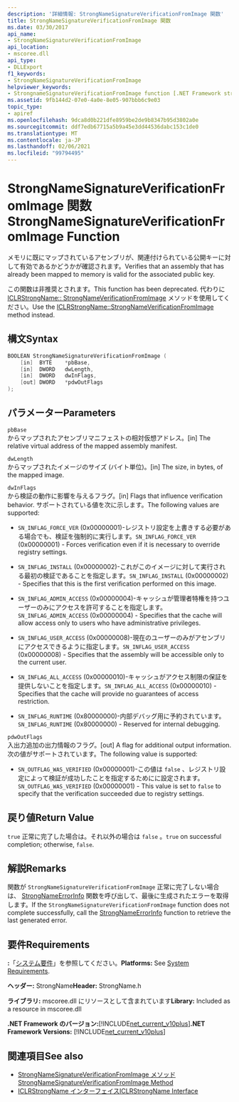 ```yaml
---
description: '詳細情報: StrongNameSignatureVerificationFromImage 関数'
title: StrongNameSignatureVerificationFromImage 関数
ms.date: 03/30/2017
api_name:
- StrongNameSignatureVerificationFromImage
api_location:
- mscoree.dll
api_type:
- DLLExport
f1_keywords:
- StrongNameSignatureVerificationFromImage
helpviewer_keywords:
- StrongnameSignatureVerificationFromImage function [.NET Framework strong naming]
ms.assetid: 9fb144d2-07e0-4a0e-8e05-907bbb6c9e03
topic_type:
- apiref
ms.openlocfilehash: 9dca8d0b221dfe8959be2de9b8347b95d3802a0e
ms.sourcegitcommit: ddf7edb67715a5b9a45e3dd44536dabc153c1de0
ms.translationtype: MT
ms.contentlocale: ja-JP
ms.lasthandoff: 02/06/2021
ms.locfileid: "99794495"
---
```

# <a name="strongnamesignatureverificationfromimage-function"></a><span data-ttu-id="37186-103">StrongNameSignatureVerificationFromImage 関数</span><span class="sxs-lookup"><span data-stu-id="37186-103">StrongNameSignatureVerificationFromImage Function</span></span>

<span data-ttu-id="37186-104">メモリに既にマップされているアセンブリが、関連付けられている公開キーに対して有効であるかどうかが確認されます。</span><span class="sxs-lookup"><span data-stu-id="37186-104">Verifies that an assembly that has already been mapped to memory is valid for the associated public key.</span></span>  
  
 <span data-ttu-id="37186-105">この関数は非推奨とされます。</span><span class="sxs-lookup"><span data-stu-id="37186-105">This function has been deprecated.</span></span> <span data-ttu-id="37186-106">代わりに [ICLRStrongName:: StrongNameVerificationFromImage](../hosting/iclrstrongname-strongnamesignatureverificationfromimage-method.md) メソッドを使用してください。</span><span class="sxs-lookup"><span data-stu-id="37186-106">Use the [ICLRStrongName::StrongNameVerificationFromImage](../hosting/iclrstrongname-strongnamesignatureverificationfromimage-method.md) method instead.</span></span>  
  
## <a name="syntax"></a><span data-ttu-id="37186-107">構文</span><span class="sxs-lookup"><span data-stu-id="37186-107">Syntax</span></span>  
  
```cpp  
BOOLEAN StrongNameSignatureVerificationFromImage (  
    [in]  BYTE    *pbBase,  
    [in]  DWORD   dwLength,  
    [in]  DWORD   dwInFlags,  
    [out] DWORD   *pdwOutFlags  
);  
```  
  
## <a name="parameters"></a><span data-ttu-id="37186-108">パラメーター</span><span class="sxs-lookup"><span data-stu-id="37186-108">Parameters</span></span>  

 `pbBase`  
 <span data-ttu-id="37186-109">からマップされたアセンブリマニフェストの相対仮想アドレス。</span><span class="sxs-lookup"><span data-stu-id="37186-109">[in] The relative virtual address of the mapped assembly manifest.</span></span>  
  
 `dwLength`  
 <span data-ttu-id="37186-110">からマップされたイメージのサイズ (バイト単位)。</span><span class="sxs-lookup"><span data-stu-id="37186-110">[in] The size, in bytes, of the mapped image.</span></span>  
  
 `dwInFlags`  
 <span data-ttu-id="37186-111">から検証の動作に影響を与えるフラグ。</span><span class="sxs-lookup"><span data-stu-id="37186-111">[in] Flags that influence verification behavior.</span></span> <span data-ttu-id="37186-112">サポートされている値を次に示します。</span><span class="sxs-lookup"><span data-stu-id="37186-112">The following values are supported:</span></span>  
  
- <span data-ttu-id="37186-113">`SN_INFLAG_FORCE_VER` (0x00000001)-レジストリ設定を上書きする必要がある場合でも、検証を強制的に実行します。</span><span class="sxs-lookup"><span data-stu-id="37186-113">`SN_INFLAG_FORCE_VER` (0x00000001) - Forces verification even if it is necessary to override registry settings.</span></span>  
  
- <span data-ttu-id="37186-114">`SN_INFLAG_INSTALL` (0x00000002)-これがこのイメージに対して実行される最初の検証であることを指定します。</span><span class="sxs-lookup"><span data-stu-id="37186-114">`SN_INFLAG_INSTALL` (0x00000002) - Specifies that this is the first verification performed on this image.</span></span>  
  
- <span data-ttu-id="37186-115">`SN_INFLAG_ADMIN_ACCESS` (0x00000004)-キャッシュが管理者特権を持つユーザーのみにアクセスを許可することを指定します。</span><span class="sxs-lookup"><span data-stu-id="37186-115">`SN_INFLAG_ADMIN_ACCESS` (0x00000004) - Specifies that the cache will allow access only to users who have administrative privileges.</span></span>  
  
- <span data-ttu-id="37186-116">`SN_INFLAG_USER_ACCESS` (0x00000008)-現在のユーザーのみがアセンブリにアクセスできるように指定します。</span><span class="sxs-lookup"><span data-stu-id="37186-116">`SN_INFLAG_USER_ACCESS` (0x00000008) - Specifies that the assembly will be accessible only to the current user.</span></span>  
  
- <span data-ttu-id="37186-117">`SN_INFLAG_ALL_ACCESS` (0x00000010)-キャッシュがアクセス制限の保証を提供しないことを指定します。</span><span class="sxs-lookup"><span data-stu-id="37186-117">`SN_INFLAG_ALL_ACCESS` (0x00000010) - Specifies that the cache will provide no guarantees of access restriction.</span></span>  
  
- <span data-ttu-id="37186-118">`SN_INFLAG_RUNTIME` (0x80000000)-内部デバッグ用に予約されています。</span><span class="sxs-lookup"><span data-stu-id="37186-118">`SN_INFLAG_RUNTIME` (0x80000000) - Reserved for internal debugging.</span></span>  
  
 `pdwOutFlags`  
 <span data-ttu-id="37186-119">入出力追加の出力情報のフラグ。</span><span class="sxs-lookup"><span data-stu-id="37186-119">[out] A flag for additional output information.</span></span> <span data-ttu-id="37186-120">次の値がサポートされています。</span><span class="sxs-lookup"><span data-stu-id="37186-120">The following value is supported:</span></span>  
  
- <span data-ttu-id="37186-121">`SN_OUTFLAG_WAS_VERIFIED` (0x00000001)-この値は `false` 、レジストリ設定によって検証が成功したことを指定するためにに設定されます。</span><span class="sxs-lookup"><span data-stu-id="37186-121">`SN_OUTFLAG_WAS_VERIFIED` (0x00000001) - This value is set to `false` to specify that the verification succeeded due to registry settings.</span></span>  
  
## <a name="return-value"></a><span data-ttu-id="37186-122">戻り値</span><span class="sxs-lookup"><span data-stu-id="37186-122">Return Value</span></span>  

 <span data-ttu-id="37186-123">`true` 正常に完了した場合は。それ以外の場合は `false` 。</span><span class="sxs-lookup"><span data-stu-id="37186-123">`true` on successful completion; otherwise, `false`.</span></span>  
  
## <a name="remarks"></a><span data-ttu-id="37186-124">解説</span><span class="sxs-lookup"><span data-stu-id="37186-124">Remarks</span></span>  

 <span data-ttu-id="37186-125">関数が `StrongNameSignatureVerificationFromImage` 正常に完了しない場合は、 [StrongNameErrorInfo](strongnameerrorinfo-function.md) 関数を呼び出して、最後に生成されたエラーを取得します。</span><span class="sxs-lookup"><span data-stu-id="37186-125">If the `StrongNameSignatureVerificationFromImage` function does not complete successfully, call the [StrongNameErrorInfo](strongnameerrorinfo-function.md) function to retrieve the last generated error.</span></span>  
  
## <a name="requirements"></a><span data-ttu-id="37186-126">要件</span><span class="sxs-lookup"><span data-stu-id="37186-126">Requirements</span></span>  

 <span data-ttu-id="37186-127">**:**「[システム要件](../../get-started/system-requirements.md)」を参照してください。</span><span class="sxs-lookup"><span data-stu-id="37186-127">**Platforms:** See [System Requirements](../../get-started/system-requirements.md).</span></span>  
  
 <span data-ttu-id="37186-128">**ヘッダー:** StrongName</span><span class="sxs-lookup"><span data-stu-id="37186-128">**Header:** StrongName.h</span></span>  
  
 <span data-ttu-id="37186-129">**ライブラリ:** mscoree.dll にリソースとして含まれています</span><span class="sxs-lookup"><span data-stu-id="37186-129">**Library:** Included as a resource in mscoree.dll</span></span>  
  
 <span data-ttu-id="37186-130">**.NET Framework のバージョン:**[!INCLUDE[net_current_v10plus](../../../../includes/net-current-v10plus-md.md)]</span><span class="sxs-lookup"><span data-stu-id="37186-130">**.NET Framework Versions:** [!INCLUDE[net_current_v10plus](../../../../includes/net-current-v10plus-md.md)]</span></span>  
  
## <a name="see-also"></a><span data-ttu-id="37186-131">関連項目</span><span class="sxs-lookup"><span data-stu-id="37186-131">See also</span></span>

- [<span data-ttu-id="37186-132">StrongNameSignatureVerificationFromImage メソッド</span><span class="sxs-lookup"><span data-stu-id="37186-132">StrongNameSignatureVerificationFromImage Method</span></span>](../hosting/iclrstrongname-strongnamesignatureverificationfromimage-method.md)
- [<span data-ttu-id="37186-133">ICLRStrongName インターフェイス</span><span class="sxs-lookup"><span data-stu-id="37186-133">ICLRStrongName Interface</span></span>](../hosting/iclrstrongname-interface.md)
